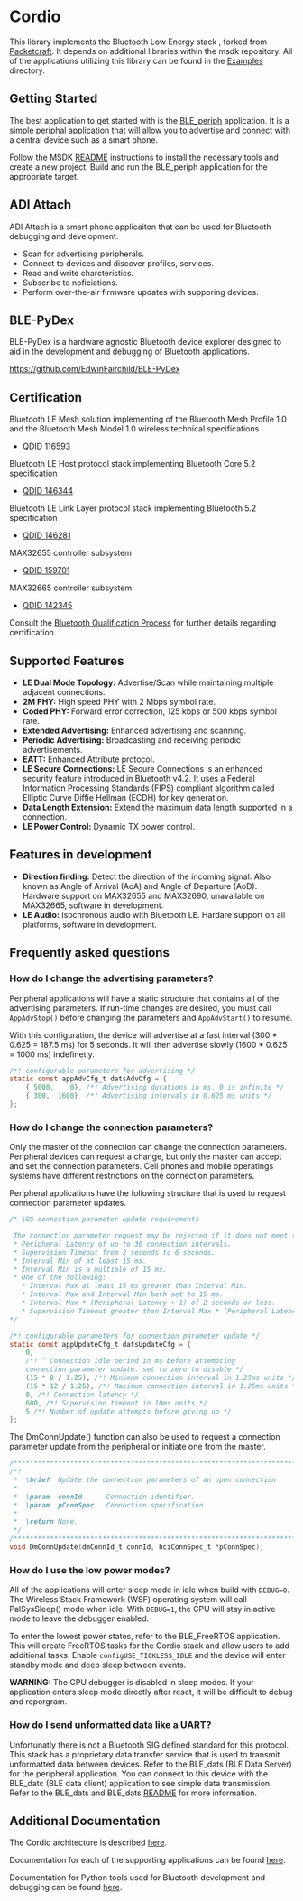 # Cordio
This library implements the Bluetooth Low Energy stack , forked from [Packetcraft](https://github.com/packetcraft-inc/stacks). It depends on additional libraries within the msdk repository. All of the applications utilizing this library can be found in the [Examples](../../Examples) directory.

## Getting Started
The best application to get started with is the [BLE_periph](docs/Applications/BLE_periph.md) application. It is a simple periphal application that will allow you to advertise and connect with a central device such as a smart phone. 

Follow the MSDK [README](../../README.md) instructions to install the necessary tools and create a new project. Build and run the BLE_periph application for the appropriate target.

## ADI Attach
ADI Attach is a smart phone applicaiton that can be used for Bluetooth debugging and development.
* Scan for advertising peripherals.
* Connect to devices and discover profiles, services.
* Read and write charcteristics.
* Subscribe to noficiations.
* Perform over-the-air firmware updates with supporing devices. 

## BLE-PyDex
BLE-PyDex is a hardware agnostic Bluetooth device explorer designed to aid in the development and debugging of Bluetooth applications.

https://github.com/EdwinFairchild/BLE-PyDex

## Certification

Bluetooth LE Mesh solution implementing of the Bluetooth Mesh Profile 1.0 and the Bluetooth Mesh Model 1.0 wireless technical specifications

* [QDID 116593](https://launchstudio.bluetooth.com/ListingDetails/66212)

Bluetooth LE Host protocol stack implementing Bluetooth Core 5.2 specification

* [QDID 146344](https://launchstudio.bluetooth.com/ListingDetails/103670)

Bluetooth LE Link Layer protocol stack implementing Bluetooth 5.2 specification

* [QDID 146281](https://launchstudio.bluetooth.com/ListingDetails/103599)

MAX32655 controller subsystem

* [QDID 159701](https://launchstudio.bluetooth.com/ListingDetails/119468)

MAX32665 controller subsystem

* [QDID 142345](https://launchstudio.bluetooth.com/ListingDetails/98880)

Consult the [Bluetooth Qualification Process](https://www.bluetooth.com/develop-with-bluetooth/qualification-listing) for further details regarding certification.

## Supported Features

* **LE Dual Mode Topology:** Advertise/Scan while maintaining multiple adjacent connections.
* **2M PHY:** High speed PHY with 2 Mbps symbol rate.
* **Coded PHY:** Forward error correction, 125 kbps or 500 kbps symbol rate.
* **Extended Advertising:** Enhanced advertising and scanning.
* **Periodic Advertising:** Broadcasting and receiving periodic advertisements.
* **EATT:** Enhanced Attribute protocol.
* **LE Secure Connections:** LE Secure Connections is an enhanced security feature introduced in Bluetooth v4.2. It uses a Federal Information Processing Standards (FIPS) compliant algorithm called Elliptic Curve Diffie Hellman (ECDH) for key generation.
* **Data Length Extension:** Extend the maximum data length supported in a connection.
* **LE Power Control:** Dynamic TX power control.

## Features in development
* **Direction finding:** Detect the direction of the incoming signal. Also known as Angle of Arrival (AoA) and Angle of Departure (AoD). Hardware support on MAX32655 and MAX32690, unavailable on MAX32665, software in development. 
* **LE Audio:** Isochronous audio with Bluetooth LE. Hardare support on all platforms, software in development. 

## Frequently asked questions

### How do I change the advertising parameters?
Peripheral applications will have a static structure that contains all of the advertising parameters. If run-time changes are desired, you must call ```AppAdvStop()``` before changing the parameters and ```AppAdvStart()``` to resume.


With this configuration, the device will advertise at a fast interval (300 * 0.625 = 187.5 ms) for 5 seconds. It will then advertise slowly (1600 * 0.625 = 1000 ms) indefinetly. 
``` c
/*! configurable parameters for advertising */
static const appAdvCfg_t datsAdvCfg = {
    { 5000,    0}, /*! Advertising durations in ms, 0 is infinite */
    { 300,  1600}  /*! Advertising intervals in 0.625 ms units */
};
```

### How do I change the connection parameters?
Only the master of the connection can change the connection parameters. Peripheral devices can request a change, but only the master can accept and set the connection parameters. Cell phones and mobile operatings systems have different restrictions on the connection parameters.

Peripheral applications have the following structure that is used to request connection parameter updates. 

```c
/* iOS connection parameter update requirements

 The connection parameter request may be rejected if it does not meet the following guidelines:
 * Peripheral Latency of up to 30 connection intervals.
 * Supervision Timeout from 2 seconds to 6 seconds.
 * Interval Min of at least 15 ms.
 * Interval Min is a multiple of 15 ms.
 * One of the following:
   * Interval Max at least 15 ms greater than Interval Min.
   * Interval Max and Interval Min both set to 15 ms.
   * Interval Max * (Peripheral Latency + 1) of 2 seconds or less.
   * Supervision Timeout greater than Interval Max * (Peripheral Latency + 1) * 3.
*/

/*! configurable parameters for connection parameter update */
static const appUpdateCfg_t datsUpdateCfg = {
    0,
    /*! ^ Connection idle period in ms before attempting
    connection parameter update. set to zero to disable */
    (15 * 8 / 1.25), /*! Minimum connection interval in 1.25ms units */
    (15 * 12 / 1.25), /*! Maximum connection interval in 1.25ms units */
    0, /*! Connection latency */
    600, /*! Supervision timeout in 10ms units */
    5 /*! Number of update attempts before giving up */
};
```
The DmConnUpdate() function can also be used to request a connection parameter update from the peripheral or initiate one from the master.

```c
/*************************************************************************************************/
/*!
 *  \brief  Update the connection parameters of an open connection
 *
 *  \param  connId      Connection identifier.
 *  \param  pConnSpec   Connection specification.
 *
 *  \return None.
 */
/*************************************************************************************************/
void DmConnUpdate(dmConnId_t connId, hciConnSpec_t *pConnSpec);
```

### How do I use the low power modes?
All of the applications will enter sleep mode in idle when build with ```DEBUG=0```. The Wireless Stack Framework (WSF) operating system will call PalSysSleep() mode when idle. With ```DEBUG=1```, the CPU will stay in active mode to leave the debugger enabled.

To enter the lowest power states, refer to the BLE_FreeRTOS application. This will create FreeRTOS tasks for the Cordio stack and allow users to add additional tasks. Enable ```configUSE_TICKLESS_IDLE``` and the device will enter standby mode and deep sleep between events.

**WARNING:** The CPU debugger is disabled in sleep modes. If your application enters sleep mode directly after reset, it will be difficult to debug and reporgram.

### How do I send unformatted data like a UART?
Unfortunatly there is not a Bluetooth SIG defined standard for this protocol. This stack has a proprietary data transfer service that is used to transmit unformatted data between devices. Refer to the BLE_dats (BLE Data Server) for the peripheral application. You can connect to this device with the BLE_datc (BLE data client) application to see simple data transmission. Refer to the BLE_dats and BLE_dats [README](docs/Applications/BLE_datc_dats.md) for more information.

## Additional Documentation
The Cordio architecture is described [here](docs/ARCHITECTURE.md). 

Documentation for each of the supporting applications can be found [here](docs/Applications).

Documentation for Python tools used for Bluetooth development and debugging can be found [here](../../Tools/Bluetooth/README.md).

